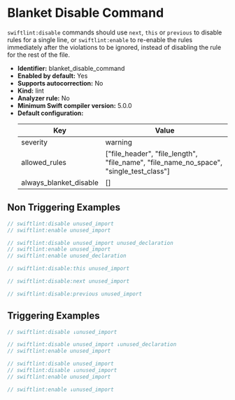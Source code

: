 # Blanket Disable Command

`swiftlint:disable` commands should use `next`, `this` or `previous` to disable rules for a single line, or `swiftlint:enable` to re-enable the rules immediately after the violations to be ignored, instead of disabling the rule for the rest of the file.

* **Identifier:** blanket_disable_command
* **Enabled by default:** Yes
* **Supports autocorrection:** No
* **Kind:** lint
* **Analyzer rule:** No
* **Minimum Swift compiler version:** 5.0.0
* **Default configuration:**
  <table>
  <thead>
  <tr><th>Key</th><th>Value</th></tr>
  </thead>
  <tbody>
  <tr>
  <td>
  severity
  </td>
  <td>
  warning
  </td>
  </tr>
  <tr>
  <td>
  allowed_rules
  </td>
  <td>
  [&quot;file_header&quot;, &quot;file_length&quot;, &quot;file_name&quot;, &quot;file_name_no_space&quot;, &quot;single_test_class&quot;]
  </td>
  </tr>
  <tr>
  <td>
  always_blanket_disable
  </td>
  <td>
  []
  </td>
  </tr>
  </tbody>
  </table>

## Non Triggering Examples

```swift
// swiftlint:disable unused_import
// swiftlint:enable unused_import
```

```swift
// swiftlint:disable unused_import unused_declaration
// swiftlint:enable unused_import
// swiftlint:enable unused_declaration
```

```swift
// swiftlint:disable:this unused_import
```

```swift
// swiftlint:disable:next unused_import
```

```swift
// swiftlint:disable:previous unused_import
```

## Triggering Examples

```swift
// swiftlint:disable ↓unused_import
```

```swift
// swiftlint:disable unused_import ↓unused_declaration
// swiftlint:enable unused_import
```

```swift
// swiftlint:disable unused_import
// swiftlint:disable ↓unused_import
// swiftlint:enable unused_import
```

```swift
// swiftlint:enable ↓unused_import
```